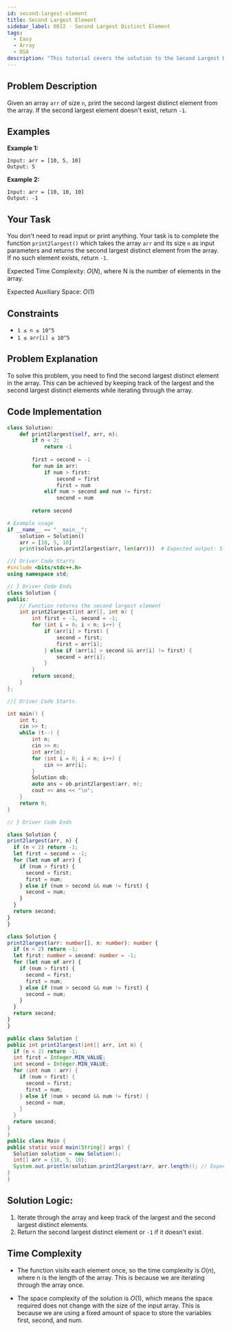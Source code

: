```yaml
---
id: second-largest-element
title: Second Largest Element
sidebar_label: 0012 - Second Largest Distinct Element
tags:
  - Easy
  - Array
  - DSA
description: "This tutorial covers the solution to the Second Largest Distinct Element problem from the GeeksforGeeks."
---
```


## Problem Description

Given an array `arr` of size `n`, print the second largest distinct element from the array. If the second largest element doesn't exist, return `-1`.

## Examples

**Example 1:**
```
Input: arr = [10, 5, 10]
Output: 5
```

**Example 2:**
```
Input: arr = [10, 10, 10]
Output: -1
```

## Your Task

You don't need to read input or print anything. Your task is to complete the function `print2largest()` which takes the array `arr` and its size `n` as input parameters and returns the second largest distinct element from the array. If no such element exists, return `-1`.

Expected Time Complexity: $O(N)$, where N is the number of elements in the array.

Expected Auxiliary Space: $O(1)$

## Constraints

* `1 ≤ n ≤ 10^5`
* `1 ≤ arr[i] ≤ 10^5`

## Problem Explanation

To solve this problem, you need to find the second largest distinct element in the array. This can be achieved by keeping track of the largest and the second largest distinct elements while iterating through the array.

## Code Implementation

<Tabs>
  <TabItem value="Python" label="Python" default>
  <SolutionAuthor name="@Ishitamukherjee2004"/>

  ```python
  class Solution:
      def print2largest(self, arr, n):
          if n < 2:
              return -1
          
          first = second = -1
          for num in arr:
              if num > first:
                  second = first
                  first = num
              elif num > second and num != first:
                  second = num
          
          return second

  # Example usage
  if __name__ == "__main__":
      solution = Solution()
      arr = [10, 5, 10]
      print(solution.print2largest(arr, len(arr)))  # Expected output: 5
  ```

  </TabItem>
  <TabItem value="C++" label="C++">
  <SolutionAuthor name="@Ishitamukherjee2004"/>

  ```cpp
  //{ Driver Code Starts
  #include <bits/stdc++.h>
  using namespace std;

  // } Driver Code Ends
  class Solution {
  public:
      // Function returns the second largest element
      int print2largest(int arr[], int n) {
          int first = -1, second = -1;
          for (int i = 0; i < n; i++) {
              if (arr[i] > first) {
                  second = first;
                  first = arr[i];
              } else if (arr[i] > second && arr[i] != first) {
                  second = arr[i];
              }
          }
          return second;
      }
  };

  //{ Driver Code Starts.

  int main() {
      int t;
      cin >> t;
      while (t--) {
          int n;
          cin >> n;
          int arr[n];
          for (int i = 0; i < n; i++) {
              cin >> arr[i];
          }
          Solution ob;
          auto ans = ob.print2largest(arr, n);
          cout << ans << "\n";
      }
      return 0;
  }

  // } Driver Code Ends
  ```

  </TabItem>

  <TabItem value="Javascript" label="Javascript" default>
  <SolutionAuthor name="@Ishitamukherjee2004"/>

  ```javascript
  class Solution {
  print2largest(arr, n) {
    if (n < 2) return -1;
    let first = second = -1;
    for (let num of arr) {
      if (num > first) {
        second = first;
        first = num;
      } else if (num > second && num != first) {
        second = num;
      }
    }
    return second;
  }
}

  ```

  </TabItem>

  <TabItem value="Typescript" label="Typescript" default>
  <SolutionAuthor name="@Ishitamukherjee2004"/>

  ```typescript
  class Solution {
  print2largest(arr: number[], n: number): number {
    if (n < 2) return -1;
    let first: number = second: number = -1;
    for (let num of arr) {
      if (num > first) {
        second = first;
        first = num;
      } else if (num > second && num != first) {
        second = num;
      }
    }
    return second;
  }
}

  ```

  </TabItem>

  <TabItem value="Java" label="Java" default>
  <SolutionAuthor name="@Ishitamukherjee2004"/>

  ```java
 public class Solution {
  public int print2largest(int[] arr, int n) {
    if (n < 2) return -1;
    int first = Integer.MIN_VALUE;
    int second = Integer.MIN_VALUE;
    for (int num : arr) {
      if (num > first) {
        second = first;
        first = num;
      } else if (num > second && num != first) {
        second = num;
      }
    }
    return second;
  }
}
public class Main {
  public static void main(String[] args) {
    Solution solution = new Solution();
    int[] arr = {10, 5, 10};
    System.out.println(solution.print2largest(arr, arr.length)); // Expected output: 5
  }
}

  ```

  </TabItem>
</Tabs>


## Solution Logic:

1. Iterate through the array and keep track of the largest and the second largest distinct elements.
2. Return the second largest distinct element or `-1` if it doesn't exist.

## Time Complexity

* The function visits each element once, so the time complexity is $O(n)$, where n is the length of the array. This is because we are iterating through the array once.

* The space complexity of the solution is $O(1)$, which means the space required does not change with the size of the input array. This is because we are using a fixed amount of space to store the variables first, second, and num.